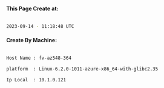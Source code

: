 
   
#### This Page Create at:

```bash

2023-09-14 - 11:18:48 UTC

```

#### Create By Machine:

```bash

Host Name : fv-az548-364

platform  : Linux-6.2.0-1011-azure-x86_64-with-glibc2.35

Ip Local  : 10.1.0.121

```

